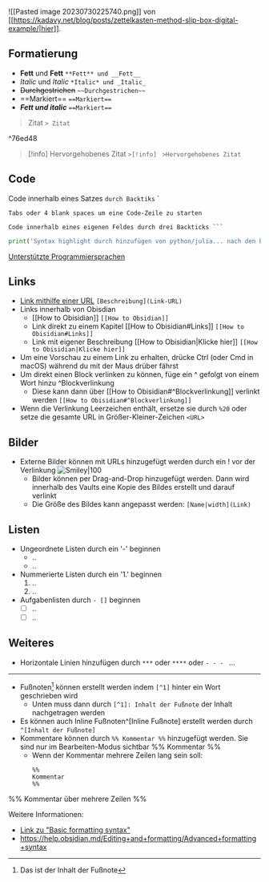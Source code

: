 ![[Pasted image 20230730225740.png]]
von [[https://kadavy.net/blog/posts/zettelkasten-method-slip-box-digital-example/|hier]].

## Formatierung  
- **Fett** und __Fett__             `**Fett** und __Fett__ `
- *Italic* und _Italic_           `*Italic* und _Italic_`
- ~~Durchgestrichen~~        `~~Durchgestrichen~~`
- ==Markiert==                    `==Markiert==`
- ***Fett und italic***           `==Markiert==`

> Zitat                 `> Zitat ` 

^76ed48

 
>[!info]
>Hervorgehobenes Zitat 
>`>[!info] `
>`>Hervorgehobenes Zitat`

## Code
Code innerhalb eines Satzes `durch Backtiks` `

	Tabs oder 4 blank spaces um eine Code-Zeile zu starten

```
Code innerhalb eines eigenen Feldes durch drei Backticks ```
```

```python
print('Syntax highlight durch hinzufügen von python/julia... nach den backticks')
```
[Unterstützte Programmiersprachen](https://prismjs.com/#supported-languages)


## Links
- [Link mithilfe einer URL](https://help.obsidian.md/Editing+and+formatting/Basic+formatting+syntax)   `[Beschreibung](Link-URL)`
- Links innerhalb von Obisdian
	-  [[How to Obisidian]]    `[[How to Obsidian]]`
	- Link direkt zu einem Kapitel [[How to Obisidian#Links]]   `[[How to Obisidian#Links]]`
	- Link mit eigener Beschreibung [[How to Obisidian|Klicke hier]]  `[[How to Obisidian|Klicke hier]]`
- Um eine Vorschau zu einem Link zu erhalten, drücke Ctrl (oder Cmd in macOS) während du mit der Maus drüber fährst
- Um direkt einen Block verlinken zu können, füge ein ^ gefolgt von einem Wort hinzu ^Blockverlinkung
	- Diese kann dann über [[How to Obisidian#^Blockverlinkung]] verlinkt werden
	  `[[How to Obisidian#^Blockverlinkung]]`
- Wenn die Verlinkung Leerzeichen enthält, ersetze sie durch `%20` oder setze die gesamte URL in Größer-Kleiner-Zeichen `<URL>`

## Bilder
- Externe Bilder können mit  URLs hinzugefügt werden durch ein ! vor der Verlinkung
  ![Smiley|100](https://external-content.duckduckgo.com/iu/?u=https%3A%2F%2Fwww.pngitem.com%2Fpimgs%2Fm%2F18-181430_happy-face-emoji-png-image-free-download-searchpng.png&f=1&nofb=1&ipt=cf74de6ae4e7fa624693ccadc4daecbaabde859277ab4cf61fb1234992f94b6c&ipo=images)
  - Bilder können per Drag-and-Drop hinzugefügt werden. Dann wird innerhalb des Vaults eine Kopie des Bildes erstellt und darauf verlinkt
  - Die Größe des Bildes kann angepasst werden: `[Name|width](Link)`


## Listen
- Ungeordnete Listen durch ein '-' beginnen
	- ..
	- ..
- Nummerierte Listen durch ein '1.' beginnen
	1. ..
	2. ..
- Aufgabenlisten durch `- []` beginnen
	- [ ] ..
	- [ ] ..

## Weiteres
- Horizontale Linien hinzufügen durch  `***` oder `****` oder `- - - ` ...
---
- Fußnoten[^1] können erstellt werden indem `[^1]` hinter ein Wort geschrieben wird
	- Unten muss dann durch `[^1]: Inhalt der Fußnote` der Inhalt nachgetragen werden
- Es können auch Inline Fußnoten^[Inline Fußnote] erstellt werden durch `^[Inhalt der Fußnote]` 
-  Kommentare können durch `%% Kommentar %%` hinzugefügt werden. Sie sind nur im Bearbeiten-Modus sichtbar %% Kommentar %%
	- Wenn der Kommentar mehrere Zeilen lang sein soll:
	  ```
	  %%
	  Kommentar
	  %%
	  ```
%%
Kommentar über 
mehrere Zeilen
%%


[^1]: Das ist der Inhalt der Fußnote


Weitere Informationen: 
- [Link zu "Basic formatting syntax"](https://help.obsidian.md/Editing+and+formatting/Basic+formatting+syntax) 
- https://help.obsidian.md/Editing+and+formatting/Advanced+formatting+syntax